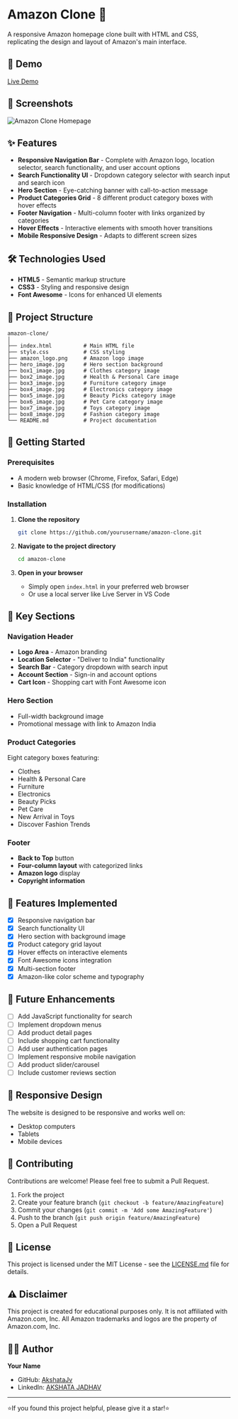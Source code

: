 # Amazon Clone 🛒

A responsive Amazon homepage clone built with HTML and CSS, replicating the design and layout of Amazon's main interface.

## 🚀 Demo

[Live Demo](https://storied-semolina-f55992.netlify.app/) 
## 📸 Screenshots

![Amazon Clone Homepage](<img width="1889" height="1046" alt="Screenshot 2025-08-31 121807" src="https://github.com/user-attachments/assets/cd9c30a9-9459-4cc2-b028-9601f4eeb191" />
)

## ✨ Features

- **Responsive Navigation Bar** - Complete with Amazon logo, location selector, search functionality, and user account options
- **Search Functionality UI** - Dropdown category selector with search input and search icon
- **Hero Section** - Eye-catching banner with call-to-action message
- **Product Categories Grid** - 8 different product category boxes with hover effects
- **Footer Navigation** - Multi-column footer with links organized by categories
- **Hover Effects** - Interactive elements with smooth hover transitions
- **Mobile Responsive Design** - Adapts to different screen sizes

## 🛠️ Technologies Used

- **HTML5** - Semantic markup structure
- **CSS3** - Styling and responsive design
- **Font Awesome** - Icons for enhanced UI elements

## 📁 Project Structure

```
amazon-clone/
│
├── index.html          # Main HTML file
├── style.css           # CSS styling
├── amazon_logo.png     # Amazon logo image
├── hero_image.jpg      # Hero section background
├── box1_image.jpg      # Clothes category image
├── box2_image.jpg      # Health & Personal Care image
├── box3_image.jpg      # Furniture category image
├── box4_image.jpg      # Electronics category image
├── box5_image.jpg      # Beauty Picks category image
├── box6_image.jpg      # Pet Care category image
├── box7_image.jpg      # Toys category image
├── box8_image.jpg      # Fashion category image
└── README.md           # Project documentation
```

## 🚀 Getting Started

### Prerequisites

- A modern web browser (Chrome, Firefox, Safari, Edge)
- Basic knowledge of HTML/CSS (for modifications)

### Installation

1. **Clone the repository**
   ```bash
   git clone https://github.com/yourusername/amazon-clone.git
   ```

2. **Navigate to the project directory**
   ```bash
   cd amazon-clone
   ```

3. **Open in your browser**
   - Simply open `index.html` in your preferred web browser
   - Or use a local server like Live Server in VS Code

## 🎨 Key Sections

### Navigation Header
- **Logo Area** - Amazon branding
- **Location Selector** - "Deliver to India" functionality
- **Search Bar** - Category dropdown with search input
- **Account Section** - Sign-in and account options
- **Cart Icon** - Shopping cart with Font Awesome icon

### Hero Section
- Full-width background image
- Promotional message with link to Amazon India

### Product Categories
Eight category boxes featuring:
- Clothes
- Health & Personal Care
- Furniture
- Electronics
- Beauty Picks
- Pet Care
- New Arrival in Toys
- Discover Fashion Trends

### Footer
- **Back to Top** button
- **Four-column layout** with categorized links
- **Amazon logo** display
- **Copyright information**

## 🎯 Features Implemented

- [x] Responsive navigation bar
- [x] Search functionality UI
- [x] Hero section with background image
- [x] Product category grid layout
- [x] Hover effects on interactive elements
- [x] Font Awesome icons integration
- [x] Multi-section footer
- [x] Amazon-like color scheme and typography

## 🌟 Future Enhancements

- [ ] Add JavaScript functionality for search
- [ ] Implement dropdown menus
- [ ] Add product detail pages
- [ ] Include shopping cart functionality
- [ ] Add user authentication pages
- [ ] Implement responsive mobile navigation
- [ ] Add product slider/carousel
- [ ] Include customer reviews section

## 📱 Responsive Design

The website is designed to be responsive and works well on:
- Desktop computers
- Tablets
- Mobile devices

## 🤝 Contributing

Contributions are welcome! Please feel free to submit a Pull Request.

1. Fork the project
2. Create your feature branch (`git checkout -b feature/AmazingFeature`)
3. Commit your changes (`git commit -m 'Add some AmazingFeature'`)
4. Push to the branch (`git push origin feature/AmazingFeature`)
5. Open a Pull Request

## 📝 License

This project is licensed under the MIT License - see the [LICENSE.md](LICENSE.md) file for details.

## ⚠️ Disclaimer

This project is created for educational purposes only. It is not affiliated with Amazon.com, Inc. All Amazon trademarks and logos are the property of Amazon.com, Inc.

## 👨‍💻 Author

**Your Name**
- GitHub: [AkshataJv](https://github.com/yourusername)
- LinkedIn: [AKSHATA JADHAV](https://www.linkedin.com/in/akshata-jadhav-5b5611344?utm_source=share&utm_campaign=share_via&utm_content=profile&utm_medium=android_app)

---

⭐If you found this project helpful, please give it a star!⭐

